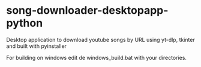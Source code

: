 # song-downloader-desktopapp-python
Desktop application to download youtube songs by URL using yt-dlp, tkinter and built with pyinstaller

For building on windows edit de windows_build.bat with your directories.
